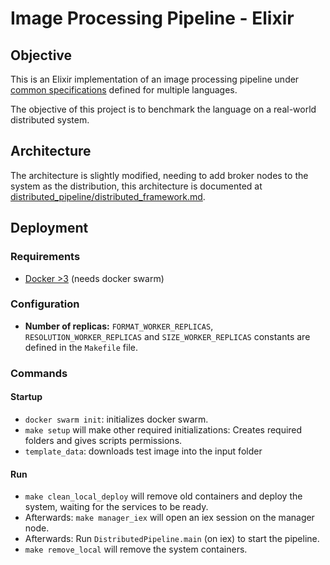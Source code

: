 # Image Processing Pipeline - Elixir

## Objective

This is an Elixir implementation of an image processing pipeline under [common specifications](https://github.com/tpf-concurrent-benchmarks/docs/tree/main/image_processing) defined for multiple languages.

The objective of this project is to benchmark the language on a real-world distributed system.

## Architecture

The architecture is slightly modified, needing to add broker nodes to the system as the distribution, this architecture is documented at [distributed_pipeline/distributed_framework.md](distributed_pipeline/distributed_framework.md).

## Deployment

### Requirements

- [Docker >3](https://www.docker.com/) (needs docker swarm)

### Configuration

- **Number of replicas:** `FORMAT_WORKER_REPLICAS`, `RESOLUTION_WORKER_REPLICAS` and `SIZE_WORKER_REPLICAS` constants are defined in the `Makefile` file.

### Commands

#### Startup

- `docker swarm init`: initializes docker swarm.
- `make setup` will make other required initializations: Creates required folders and gives scripts permissions.
- `template_data`: downloads test image into the input folder

#### Run

- `make clean_local_deploy` will remove old containers and deploy the system, waiting for the services to be ready.
- Afterwards: `make manager_iex` will open an iex session on the manager node.
- Afterwards: Run `DistributedPipeline.main` (on iex) to start the pipeline.
- `make remove_local` will remove the system containers.
